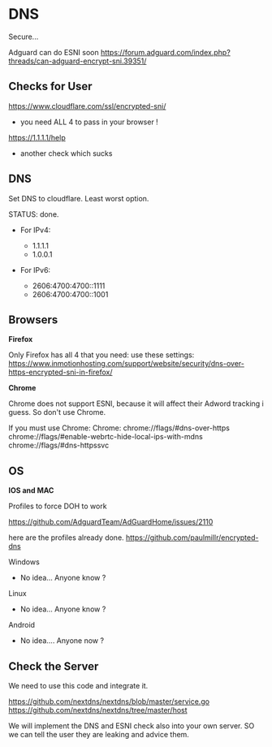 # DNS 

Secure...

Adguard can do ESNI soon
https://forum.adguard.com/index.php?threads/can-adguard-encrypt-sni.39351/

## Checks for User

https://www.cloudflare.com/ssl/encrypted-sni/

- you need ALL 4 to pass in your browser !

https://1.1.1.1/help

- another check which sucks

## DNS

Set DNS to cloudflare. Least worst option.

STATUS: done.

- For IPv4:

	- 1.1.1.1
	- 1.0.0.1
- For IPv6:

	- 2606:4700:4700::1111
	- 2606:4700:4700::1001

## Browsers

**Firefox**

Only Firefox has all 4 that you need:
use these settings: https://www.inmotionhosting.com/support/website/security/dns-over-https-encrypted-sni-in-firefox/

**Chrome**

Chrome does not support ESNI, because it will affect their Adword tracking i guess. So don't use Chrome.

If you must use Chrome:
Chrome:
chrome://flags/#dns-over-https
chrome://flags/#enable-webrtc-hide-local-ips-with-mdns
chrome://flags/#dns-httpssvc

## OS

**IOS and MAC** 

Profiles to force DOH to work

https://github.com/AdguardTeam/AdGuardHome/issues/2110

here are the profiles already done.
https://github.com/paulmillr/encrypted-dns

Windows

- No idea... Anyone know ?

Linux

- No idea... Anyone know ?

Android

- No idea.... Anyone now ?


## Check the Server

We need to use this code and integrate it.

https://github.com/nextdns/nextdns/blob/master/service.go
https://github.com/nextdns/nextdns/tree/master/host

We will implement the DNS and ESNI check also into your own server.
SO we can tell the user they are leaking and advice them.
